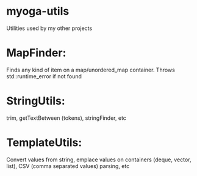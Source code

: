 # myoga-utils
Utilities used by my other projects


# MapFinder:
Finds any kind of item on a map/unordered_map container. Throws std::runtime_error if not found

# StringUtils:
trim, getTextBetween (tokens), stringFinder, etc

# TemplateUtils:
Convert values from string, emplace values on containers (deque, vector, list), CSV (comma separated values) parsing, etc
